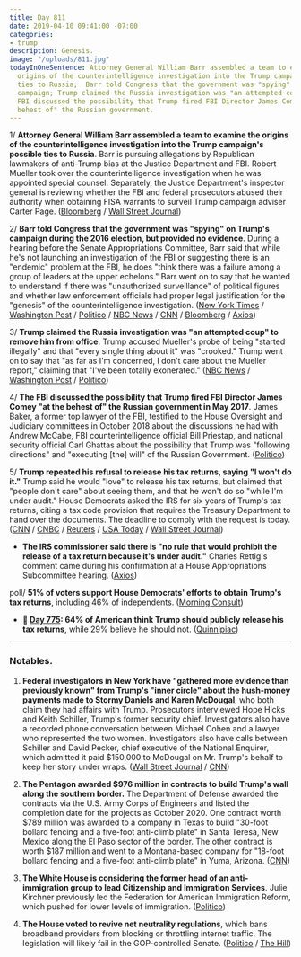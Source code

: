 ```yaml
---
title: Day 811
date: 2019-04-10 09:41:00 -07:00
categories:
- trump
description: Genesis.
image: "/uploads/811.jpg"
todayInOneSentence: Attorney General William Barr assembled a team to examine the
  origins of the counterintelligence investigation into the Trump campaign's possible
  ties to Russia;  Barr told Congress that the government was "spying" on Trump's
  campaign; Trump claimed the Russia investigation was "an attempted coup"; and the
  FBI discussed the possibility that Trump fired FBI Director James Comey "at the
  behest of" the Russian government.
---
```


1/ **Attorney General William Barr assembled a team to examine the origins of the counterintelligence investigation into the Trump campaign's possible ties to Russia**. Barr is pursuing allegations by Republican lawmakers of anti-Trump bias at the Justice Department and FBI. Robert Mueller took over the counterintelligence investigation when he was appointed special counsel. Separately, the Justice Department's inspector general is reviewing whether the FBI and federal prosecutors abused their authority when obtaining FISA warrants to surveil Trump campaign adviser Carter Page. ([Bloomberg](https://www.bloomberg.com/news/articles/2019-04-09/barr-said-to-form-team-to-review-fbi-s-actions-in-trump-probe) / [Wall Street Journal](https://www.wsj.com/articles/justice-department-examining-origins-of-probe-into-trump-campaigns-possible-ties-to-russia-11554902215))

2/ **Barr told Congress that the government was "spying" on Trump's campaign during the 2016 election, but provided no evidence**. During a hearing before the Senate Appropriations Committee, Barr said that while he's not launching an investigation of the FBI or suggesting there is an "endemic" problem at the FBI, he does "think there was a failure among a group of leaders at the upper echelons." Barr went on to say that he wanted to understand if there was "unauthorized surveillance" of political figures and whether law enforcement officials had proper legal justification for the "genesis" of the counterintelligence investigation. ([New York Times](https://www.nytimes.com/2019/04/10/us/politics/william-barr-jeffrey-rosen-hearings.html) / [Washington Post](https://www.washingtonpost.com/world/national-security/attorney-general-faces-second-day-of-questioning-about-muellers-report/2019/04/09/362cc648-5b02-11e9-a00e-050dc7b82693_story.html) / [Politico](https://www.politico.com/story/2019/04/10/barr-fbi-spying-trump-campaign-1266531) / [NBC News](https://www.nbcnews.com/politics/congress/barr-says-he-thinks-government-spied-trump-campaign-n992986) / [CNN](https://www.cnn.com/2019/04/10/politics/barr-doj-investiation-fbi-russia/index.html) / [Bloomberg](https://www.bloomberg.com/news/articles/2019-04-10/barr-says-he-s-starting-inquiry-into-spying-against-trump) / [Axios](https://www.axios.com/bill-barr-spying-2016-trump-campaign-1c697d04-7187-4e33-b8b2-4cbce62da868.html))

3/ **Trump claimed the Russia investigation was "an attempted coup" to remove him from office**. Trump accused Mueller's probe of being "started illegally" and that "every single thing about it" was "crooked." Trump went on to say that "as far as I'm concerned, I don't care about the Mueller report," claiming that "I've been totally exonerated." ([NBC News](https://www.nbcnews.com/politics/donald-trump/trump-blasts-mueller-investigation-attempted-coup-n992976) / [Washington Post](https://www.washingtonpost.com/politics/trump-says-he-was-the-target-of-an-attempted-coup-with-mueller-investigation/2019/04/10/946d1b5c-5b77-11e9-842d-7d3ed7eb3957_story.html) / [Politico](https://www.politico.com/story/2019/04/10/trump-mueller-probe-attempted-coup-1264714))

4/ **The FBI discussed the possibility that Trump fired FBI Director James Comey "at the behest of" the Russian government in May 2017**. James Baker, a former top lawyer of the FBI, testified to the House Oversight and Judiciary committees in October 2018 about the discussions he had with Andrew McCabe, FBI counterintelligence official Bill Priestap, and national security official Carl Ghattas about the possibility that Trump was "following directions" and "executing \[the\] will" of the Russian Government. ([Politico](https://www.politico.com/story/2019/04/10/fbi-trump-comey-russia-1264700))

5/ **Trump repeated his refusal to release his tax returns, saying "I won't do it."** Trump said he would "love" to release his tax returns, but claimed that "people don't care" about seeing them, and that he won't do so "while I'm under audit." House Democrats asked the IRS for six years of Trump's tax returns, citing a tax code provision that requires the Treasury Department to hand over the documents. The deadline to comply with the request is today. ([CNN](https://www.cnn.com/2019/04/10/politics/donald-trump-taxes-release-audit/index.html) / [CNBC](https://www.cnbc.com/2019/04/10/trump-says-voters-do-not-care-about-tax-returns-ahead-of-2020-election.html) / [Reuters](https://www.reuters.com/article/us-usa-trump-tax-idUSKCN1RM1SH) / [USA Today](https://www.usatoday.com/story/news/politics/2019/04/10/donald-trump-says-he-wont-give-his-tax-returns-congress/3421119002/) / [Wall Street Journal](https://www.wsj.com/articles/trump-says-he-won-t-share-his-tax-returns-11554904582))

* **The IRS commissioner said there is "no rule that would prohibit the release of a tax return because it's under audit."** Charles Rettig's comment came during his confirmation at a House Appropriations Subcommittee hearing. ([Axios](https://www.axios.com/trump-tax-returns-irs-commissioner-audit-20ebb0a7-dc47-4177-bf4c-565aa5cfb734.html))

poll/ **51% of voters support House Democrats' efforts to obtain Trump's tax returns**, including 46% of independents. ([Morning Consult](https://morningconsult.com/2019/04/10/most-voters-support-democrats-quest-for-trumps-tax-returns/))

* **📌 [Day 775](https://whatthefuckjusthappenedtoday.com/2019/03/05/day-775/): 64% of American think Trump should publicly release his tax returns**, while 29% believe he should not. ([Quinnipiac](https://poll.qu.edu/national/release-detail?ReleaseID=2603))

---

### Notables.

1. **Federal investigators in New York have "gathered more evidence than previously known" from Trump's "inner circle" about the hush-money payments made to Stormy Daniels and Karen McDougal**, who both claim they had affairs with Trump. Prosecutors interviewed Hope Hicks and Keith Schiller, Trump's former security chief. Investigators also have a recorded phone conversation between Michael Cohen and a lawyer who represented the two women. Investigators also have calls between Schiller and David Pecker, chief executive of the National Enquirer, which admitted it paid $150,000 to McDougal on Mr. Trump's behalf to keep her story under wraps. ([Wall Street Journal](https://www.wsj.com/articles/hush-money-probe-gathered-evidence-from-trumps-inner-circle-11554897911) / [CNN](https://www.cnn.com/2019/04/10/politics/investigators-hush-money-payments-trump/index.html))

2. **The Pentagon awarded $976 million in contracts to build Trump's wall along the southern border.** The Department of Defense awarded the contracts via the U.S. Army Corps of Engineers and listed the completion date for the projects as October 2020. One contract worth $789 million was awarded to a company in Texas to build "30-foot bollard fencing and a five-foot anti-climb plate" in Santa Teresa, New Mexico along the El Paso sector of the border. The other contract is worth $187 million and went to a Montana-based company for "18-foot bollard fencing and a five-foot anti-climb plate" in Yuma, Arizona. ([CNN](https://www.cnn.com/2019/04/09/politics/pentagon-awards-funds-border-wall/index.html))

3. **The White House is considering the former head of an anti-immigration group to lead Citizenship and Immigration Services**. Julie Kirchner previously led the Federation for American Immigration Reform, which pushed for lower levels of immigration. ([Politico](https://www.politico.com/story/2019/04/10/us-citizenship-immigration-services-cissna-replacement-1264801))

4. **The House voted to revive net neutrality regulations**, which bans broadband providers from blocking or throttling internet traffic. The legislation will likely fail in the GOP-controlled Senate. ([Politico](https://www.politico.com/story/2019/04/10/net-neutrality-2020-election-issue-1331217) / [The Hill](https://thehill.com/homenews/house/438100-house-votes-to-reinstate-obama-era-net-neutrality-rules))